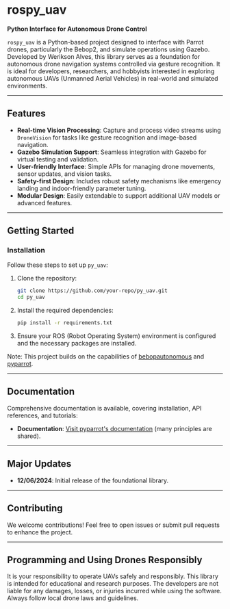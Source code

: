 # rospy_uav
**Python Interface for Autonomous Drone Control**

`rospy_uav` is a Python-based project designed to interface with Parrot drones, particularly the Bebop2, and simulate operations using Gazebo. Developed by Werikson Alves, this library serves as a foundation for autonomous drone navigation systems controlled via gesture recognition. It is ideal for developers, researchers, and hobbyists interested in exploring autonomous UAVs (Unmanned Aerial Vehicles) in real-world and simulated environments.

---

## **Features**
- **Real-time Vision Processing**: Capture and process video streams using `DroneVision` for tasks like gesture recognition and image-based navigation.
- **Gazebo Simulation Support**: Seamless integration with Gazebo for virtual testing and validation.
- **User-friendly Interface**: Simple APIs for managing drone movements, sensor updates, and vision tasks.
- **Safety-first Design**: Includes robust safety mechanisms like emergency landing and indoor-friendly parameter tuning.
- **Modular Design**: Easily extendable to support additional UAV models or advanced features.

---

## **Getting Started**

### **Installation**
Follow these steps to set up `py_uav`:

1. Clone the repository:
   ```bash
   git clone https://github.com/your-repo/py_uav.git
   cd py_uav
   ```

2. Install the required dependencies:
   ```bash
   pip install -r requirements.txt
   ```

3. Ensure your ROS (Robot Operating System) environment is configured and the necessary packages are installed.

Note: This project builds on the capabilities of [bebopautonomous](https://github.com/amymcgovern/bebopautonomous) and [pyparrot](https://github.com/amymcgovern/pyparrot).

---

## **Documentation**
Comprehensive documentation is available, covering installation, API references, and tutorials:
- **Documentation**: [Visit pyparrot's documentation](https://pyparrot.readthedocs.io) (many principles are shared).

---

## **Major Updates**
- **12/06/2024**: Initial release of the foundational library.

---

## **Contributing**
We welcome contributions! Feel free to open issues or submit pull requests to enhance the project.

---

## **Programming and Using Drones Responsibly**
It is your responsibility to operate UAVs safely and responsibly. This library is intended for educational and research purposes. The developers are not liable for any damages, losses, or injuries incurred while using the software. Always follow local drone laws and guidelines.
